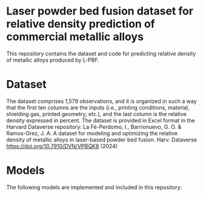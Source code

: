 # Laser powder bed fusion dataset for relative density prediction of commercial metallic alloys
This repository contains the dataset and code for predicting relative density of metallic alloys produced by L-PBF.

# Dataset
The dataset comprises 1,579 observations, and it is organized in such a way that the first ten columns are the inputs (i.e., printing conditions, material, shielding gas, printed geometry, etc.), and the last column is the relative density expressed in percent. The dataset is provided in Excel format in the Harvard Dataverse repository: La Fé-Perdomo, I., Barrionuevo, G. O. & Ramos-Grez, J. A. A dataset for modeling and optimizing the relative density of metallic alloys in laser-based powder bed fusion. Harv. Dataverse https://doi.org/10.7910/DVN/VPBQK8 (2024)

# Models
The following models are implemented and included in this repository:


